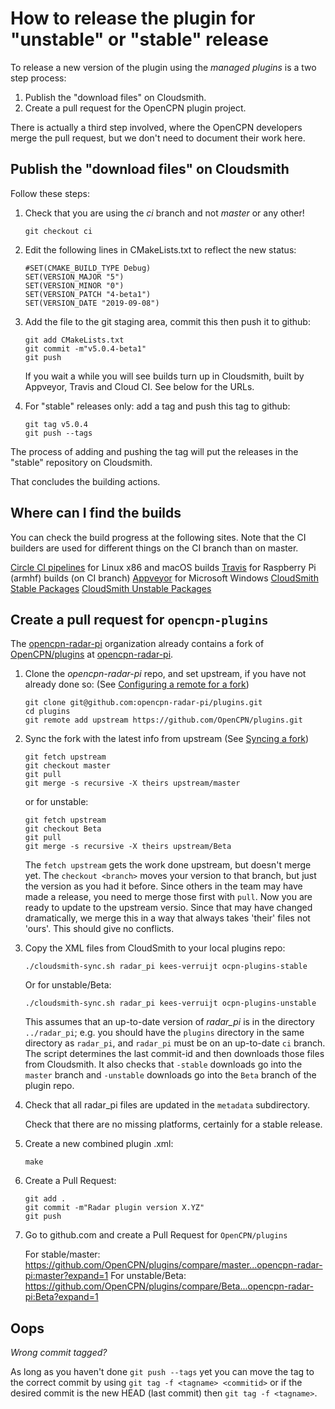 How to release the plugin for "unstable" or "stable" release
============================================================

To release a new version of the plugin using the _managed plugins_ is a two step
process:

1. Publish the "download files" on Cloudsmith.
2. Create a pull request for the OpenCPN plugin project.

There is actually a third step involved, where the OpenCPN developers merge the pull request,
but we don't need to document their work here.

## Publish the "download files" on Cloudsmith

Follow these steps:

1. Check that you are using the _ci_ branch and not _master_ or any other!
    ```
    git checkout ci
    ```

2. Edit the following lines in CMakeLists.txt to reflect the new status:
    ```
    #SET(CMAKE_BUILD_TYPE Debug)
    SET(VERSION_MAJOR "5")
    SET(VERSION_MINOR "0")
    SET(VERSION_PATCH "4-beta1")
    SET(VERSION_DATE "2019-09-08")
    ```

3. Add the file to the git staging area, commit this then push it to github:
    ```
    git add CMakeLists.txt
    git commit -m"v5.0.4-beta1"
    git push
    ```

   If you wait a while you will see builds turn up in Cloudsmith, built by Appveyor, Travis and Cloud CI. See below for the URLs.
4. For "stable" releases only: add a tag and push this tag to github:
    ```
    git tag v5.0.4
    git push --tags
    ```

The process of adding and pushing the tag will put the releases in the "stable" repository on Cloudsmith.

That concludes the building actions.

## Where can I find the builds

You can check the build progress at the following sites. Note that the CI builders are used for different 
things on the CI branch than on master.

[Circle CI pipelines](https://app.circleci.com/github/opencpn-radar-pi/radar_pi/pipelines) for Linux x86 and macOS builds
[Travis](https://travis-ci.org/opencpn-radar-pi/radar_pi) for Raspberry Pi (armhf) builds (on CI branch)
[Appveyor](https://ci.appveyor.com/project/keesverruijt/radar-pi) for Microsoft Windows
[CloudSmith Stable Packages](https://cloudsmith.io/~kees-verruijt/repos/ocpn-plugins-stable/packages/)
[CloudSmith Unstable Packages](https://cloudsmith.io/~kees-verruijt/repos/ocpn-plugins-unstable/packages/)

## Create a pull request for `opencpn-plugins`

The [opencpn-radar-pi](https://github.com/opencpn-radar-pi) organization already contains a fork 
of [OpenCPN/plugins](https://github.com/OpenCPN/plugins) at
[opencpn-radar-pi](https://github.com/opencpn-radar-pi/plugins).

1. Clone the _opencpn-radar-pi_ repo, and set upstream, if you have not already done so:
   (See [Configuring a remote for a fork](https://help.github.com/en/github/collaborating-with-issues-and-pull-requests/configuring-a-remote-for-a-fork))
    ```
    git clone git@github.com:opencpn-radar-pi/plugins.git
    cd plugins
    git remote add upstream https://github.com/OpenCPN/plugins.git
    ```

2. Sync the fork with the latest info from upstream 
   (See [Syncing a fork](https://help.github.com/en/github/collaborating-with-issues-and-pull-requests/syncing-a-fork))
    ```
    git fetch upstream
    git checkout master
    git pull
    git merge -s recursive -X theirs upstream/master
    ```
   or for unstable:
    ```
    git fetch upstream
    git checkout Beta
    git pull
    git merge -s recursive -X theirs upstream/Beta
    ```

    The `fetch upstream` gets the work done upstream, but doesn't merge yet. The `checkout <branch>` moves
    your version to that branch, but just the version as you had it before. Since others in the team may have
    made a release, you need to merge those first with `pull`. Now you are ready to update to the upstream
    versio. Since that may have changed dramatically, we merge this in a way that always takes 'their' files
    not 'ours'. This should give no conflicts.

3. Copy the XML files from CloudSmith to your local plugins repo:
    ```
    ./cloudsmith-sync.sh radar_pi kees-verruijt ocpn-plugins-stable
    ```
   Or for unstable/Beta:
    ```
    ./cloudsmith-sync.sh radar_pi kees-verruijt ocpn-plugins-unstable
    ```
   This assumes that an up-to-date version of _radar_pi_ is in the directory `../radar_pi`;
   e.g. you should have the `plugins` directory in the same directory as `radar_pi`, and
   `radar_pi` must be on an up-to-date `ci` branch.
   The script determines the last commit-id and then downloads those files from Cloudsmith.
   It also checks that `-stable` downloads go into the `master` branch and `-unstable`
   downloads go into the `Beta` branch of the plugin repo.

4. Check that all radar_pi files are updated in the `metadata` subdirectory.

   Check that there are no missing platforms, certainly for a stable release.

5. Create a new combined plugin .xml:
    ```
    make
    ```

6. Create a Pull Request:
    ```
    git add .
    git commit -m"Radar plugin version X.YZ"
    git push
    ```

7. Go to github.com and create a Pull Request for `OpenCPN/plugins`

   For stable/master: https://github.com/OpenCPN/plugins/compare/master...opencpn-radar-pi:master?expand=1
   For unstable/Beta: https://github.com/OpenCPN/plugins/compare/Beta...opencpn-radar-pi:Beta?expand=1


## Oops

_Wrong commit tagged?_

As long as you haven't done `git push --tags` yet you can move the tag to the correct commit by using `git tag -f <tagname> <commitid>` or if the desired commit is the new HEAD (last commit) then `git tag -f <tagname>`.
